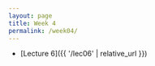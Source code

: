 ```yaml
---
layout: page
title: Week 4
permalink: /week04/
---
```



* [Lecture 6]({{ '/lec06' | relative_url }})


